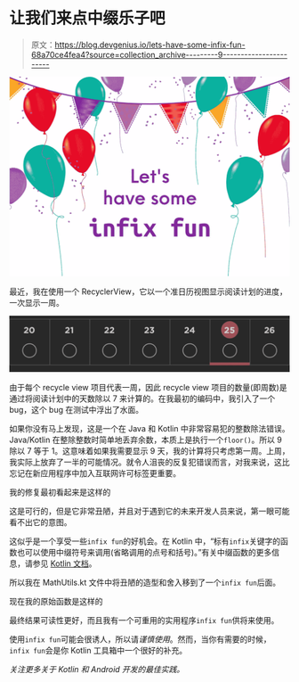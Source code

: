# 让我们来点中缀乐子吧

> 原文：<https://blog.devgenius.io/lets-have-some-infix-fun-68a70ce4fea4?source=collection_archive---------9----------------------->

![](img/1c9c989b6d3dd9bde162ffca603e5255.png)

最近，我在使用一个 RecyclerView，它以一个准日历视图显示阅读计划的进度，一次显示一周。

![](img/2100b2c9fe1cb650a953542720683566.png)

由于每个 recycle view 项目代表一周，因此 recycle view 项目的数量(即周数)是通过将阅读计划中的天数除以 7 来计算的。在我最初的编码中，我引入了一个 bug，这个 bug 在测试中浮出了水面。

如果你没有马上发现，这是一个在 Java 和 Kotlin 中非常容易犯的整数除法错误。Java/Kotlin 在整除整数时简单地丢弃余数，本质上是执行一个`floor()`。所以 9 除以 7 等于 1。这意味着如果我需要显示 9 天，我的计算将只考虑第一周。上周，我实际上放弃了一半的可能情况。就令人沮丧的反复犯错误而言，对我来说，这比忘记在新应用程序中加入互联网许可标签更重要。

我的修复最初看起来是这样的

这是可行的，但是它非常丑陋，并且对于遇到它的未来开发人员来说，第一眼可能看不出它的意图。

这似乎是一个享受一些`infix fun`的好机会。在 Kotlin 中，“标有`infix`关键字的函数也可以使用中缀符号来调用(省略调用的点号和括号)。”有关中缀函数的更多信息，请参见 [Kotlin 文档](https://kotlinlang.org/docs/functions.html#infix-notation)。

所以我在 MathUtils.kt 文件中将丑陋的造型和舍入移到了一个`infix fun`后面。

现在我的原始函数是这样的

最终结果可读性更好，而且我有一个可重用的实用程序`infix fun`供将来使用。

使用`infix fun`可能会很诱人，所以请*谨慎使用*。然而，当你有需要的时候，`infix fun`会是你 Kotlin 工具箱中一个很好的补充。

*关注更多关于 Kotlin 和 Android 开发的最佳实践。*